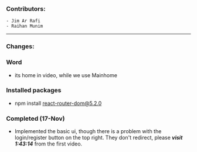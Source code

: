 ### Contributors:
    - Jim Ar Rafi
    - Raihan Munim

---
### Changes:
### Word
- its home in video, while we use Mainhome

### Installed packages
- npm install react-router-dom@5.2.0 

### Completed (17-Nov)
- Implemented the basic ui, though there is a problem with the login/register button on the top right. They don't redirect, please _**visit 1:43:14**_ from the first video.